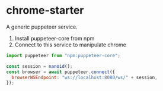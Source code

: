 # chrome-starter

A generic puppeteer service.

1. Install puppeteer-core from npm
2. Connect to this service to manipulate chrome

```js
import puppeteer from "npm:puppeteer-core";

const session = nanoid();
const browser = await puppeteer.connect({
  browserWSEndpoint: "ws://localhost:8080/ws/" + session,
});
```
